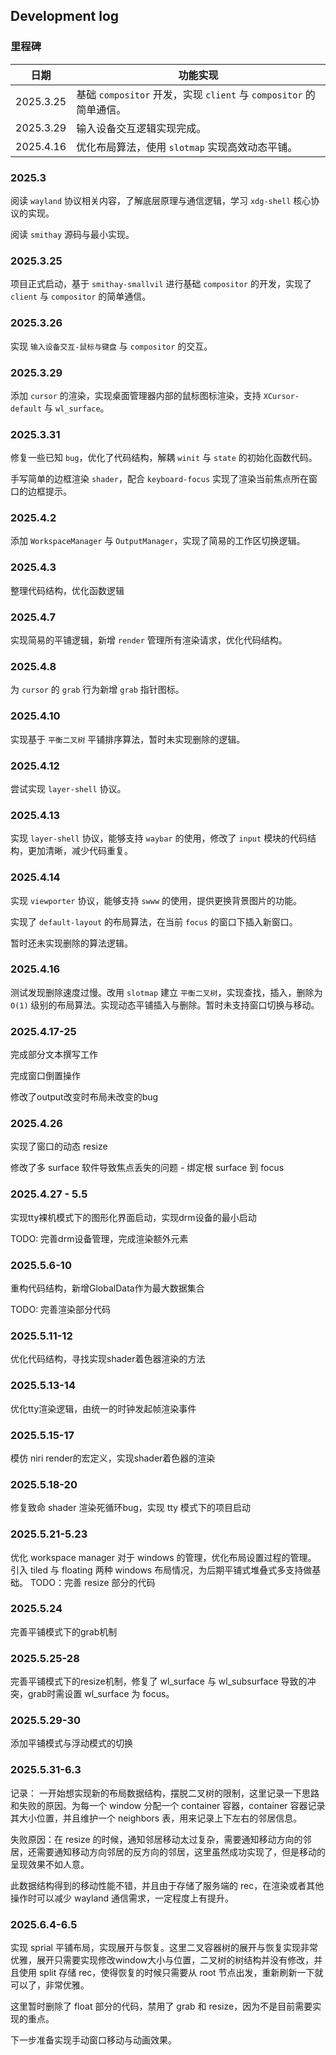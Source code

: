 ## Development log

### 里程碑

| 日期        | 功能实现                                                 |
| --------- | ---------------------------------------------------- |
| 2025.3.25 | 基础 `compositor` 开发，实现 `client` 与 `compositor` 的简单通信。 |
| 2025.3.29 | 输入设备交互逻辑实现完成。                                        |
| 2025.4.16 | 优化布局算法，使用 `slotmap` 实现高效动态平铺。                        |

### 2025.3

阅读 `wayland` 协议相关内容，了解底层原理与通信逻辑，学习 `xdg-shell` 核心协议的实现。

阅读 `smithay` 源码与最小实现。

### 2025.3.25

项目正式启动，基于 `smithay-smallvil` 进行基础 `compositor` 的开发，实现了 `client` 与 `compositor` 的简单通信。

### 2025.3.26

实现 `输入设备交互-鼠标与键盘` 与 `compositor` 的交互。

### 2025.3.29

添加 `cursor` 的渲染，实现桌面管理器内部的鼠标图标渲染，支持 `XCursor-default` 与 `wl_surface`。

### 2025.3.31

修复一些已知 `bug`，优化了代码结构，解耦 `winit` 与 `state` 的初始化函数代码。

手写简单的边框渲染 `shader`，配合 `keyboard-focus` 实现了渲染当前焦点所在窗口的边框提示。

### 2025.4.2

添加 `WorkspaceManager` 与 `OutputManager`，实现了简易的工作区切换逻辑。

### 2025.4.3

整理代码结构，优化函数逻辑

### 2025.4.7

实现简易的平铺逻辑，新增 `render` 管理所有渲染请求，优化代码结构。

### 2025.4.8

为 `cursor` 的 `grab` 行为新增 `grab` 指针图标。

### 2025.4.10

实现基于 `平衡二叉树` 平铺排序算法，暂时未实现删除的逻辑。

### 2025.4.12

尝试实现 `layer-shell` 协议。

### 2025.4.13

实现 `layer-shell` 协议，能够支持 `waybar` 的使用，修改了 `input` 模块的代码结构，更加清晰，减少代码重复。

### 2025.4.14

实现 `viewporter` 协议，能够支持 `swww` 的使用，提供更换背景图片的功能。

实现了 `default-layout` 的布局算法，在当前 `focus` 的窗口下插入新窗口。

暂时还未实现删除的算法逻辑。

### 2025.4.16

测试发现删除速度过慢。改用 `slotmap` 建立 `平衡二叉树`，实现查找，插入，删除为 `O(1)` 级别的布局算法。实现动态平铺插入与删除。暂时未支持窗口切换与移动。

### 2025.4.17-25

完成部分文本撰写工作

完成窗口倒置操作

修改了output改变时布局未改变的bug

### 2025.4.26

实现了窗口的动态 resize

修改了多 surface 软件导致焦点丢失的问题 - 绑定根 surface 到 focus

### 2025.4.27 - 5.5

实现tty裸机模式下的图形化界面启动，实现drm设备的最小启动

TODO: 完善drm设备管理，完成渲染额外元素

### 2025.5.6-10

重构代码结构，新增GlobalData作为最大数据集合

TODO: 完善渲染部分代码

### 2025.5.11-12

优化代码结构，寻找实现shader着色器渲染的方法

### 2025.5.13-14

优化tty渲染逻辑，由统一的时钟发起帧渲染事件

### 2025.5.15-17

模仿 niri render的宏定义，实现shader着色器的渲染

### 2025.5.18-20

修复致命 shader 渲染死循环bug，实现 tty 模式下的项目启动

### 2025.5.21-5.23

优化 workspace manager 对于 windows 的管理，优化布局设置过程的管理。
引入 tiled 与 floating 两种 windows 布局情况，为后期平铺式堆叠式多支持做基础。
TODO：完善 resize 部分的代码

### 2025.5.24

完善平铺模式下的grab机制

### 2025.5.25-28

完善平铺模式下的resize机制，修复了 wl_surface 与 wl_subsurface 导致的冲突，grab时需设置 wl_surface 为 focus。

### 2025.5.29-30

添加平铺模式与浮动模式的切换

### 2025.5.31-6.3

记录： 一开始想实现新的布局数据结构，摆脱二叉树的限制，这里记录一下思路和失败的原因。为每一个 window 分配一个 container 容器，container 容器记录其大小位置，并且维护一个 neighbors 表，用来记录上下左右的邻居信息。

失败原因：在 resize 的时候，通知邻居移动太过复杂，需要通知移动方向的邻居，还需要通知移动方向邻居的反方向的邻居，这里虽然成功实现了，但是移动的呈现效果不如人意。

此数据结构得到的移动性能不错，并且由于存储了服务端的 rec，在渲染或者其他操作时可以减少 wayland 通信需求，一定程度上有提升。

### 2025.6.4-6.5

实现 sprial 平铺布局，实现展开与恢复。这里二叉容器树的展开与恢复实现非常优雅，展开只需要实现修改window大小与位置，二叉树的树结构并没有修改，并且使用 split 存储 rec，使得恢复的时候只需要从 root 节点出发，重新刷新一下就可以了，非常优雅。

这里暂时删除了 float 部分的代码，禁用了 grab 和 resize，因为不是目前需要实现的重点。

下一步准备实现手动窗口移动与动画效果。